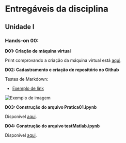 # Entregáveis da disciplina
## Unidade I

### Hands-on 00:

**D01: Criação de máquina virtual**

Print comprovando a criação da máquina virtual está [aqui](luciana_DCO2004/printVirtualMachine.PNG).

**D02: Cadastramento e criação de repositório no Github**

Testes de Markdown:

- [Exemplo de link](https://github.com/)

![Exemplo de imagem](http://www.molecularecologist.com/wp-content/uploads/2013/11/github-logo.jpg)

**D03: Construção do arquivo Pratica01.ipynb**

Disponível [aqui]( luciana_DCO2004/h00/pratica1.ipynb ).

**D04: Construção do arquivo testMatlab.ipynb**

Disponível [aqui](luciana_DCO2004/h00/testMatlab.ipynb).
